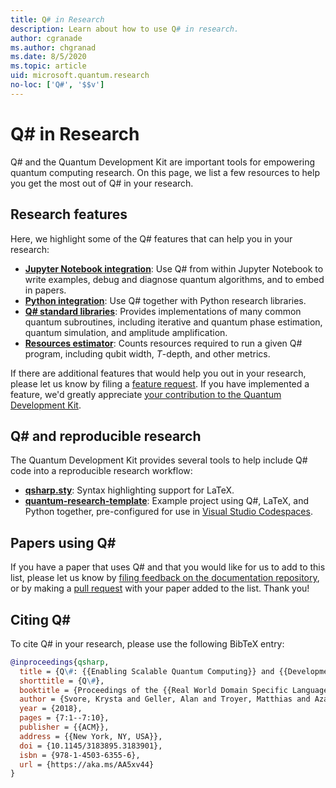 ```yaml
---
title: Q# in Research
description: Learn about how to use Q# in research.
author: cgranade
ms.author: chgranad
ms.date: 8/5/2020
ms.topic: article
uid: microsoft.quantum.research
no-loc: ['Q#', '$$v']
---
```


# Q# in Research

Q# and the Quantum Development Kit are important tools for empowering quantum computing research.
On this page, we list a few resources to help you get the most out of Q# in your research.

## Research features

Here, we highlight some of the Q# features that can help you in your research:

- [**Jupyter Notebook integration**](xref:microsoft.quantum.install.jupyter): Use Q# from within Jupyter Notebook to write examples, debug and diagnose quantum algorithms, and to embed in papers.
- [**Python integration**](xref:microsoft.quantum.install.python): Use Q# together with Python research libraries.
- [**Q# standard libraries**](xref:microsoft.quantum.libraries.standard.intro): Provides implementations of many common quantum subroutines, including iterative and quantum phase estimation, quantum simulation, and amplitude amplification.
- [**Resources estimator**](xref:microsoft.quantum.machines.resources-estimator): Counts resources required to run a given Q# program, including qubit width, $T$-depth, and other metrics.

If there are additional features that would help you out in your research, please let us know by filing a [feature request](https://github.com/microsoft/QuantumLibraries/issues/new?assignees=&labels=enhancement&template=feature_request.md&title=).
If you have implemented a feature, we'd greatly appreciate [your contribution to the Quantum Development Kit](xref:microsoft.quantum.contributing.code).

## Q# and reproducible research

The Quantum Development Kit provides several tools to help include Q# code into a reproducible research workflow:

- [**qsharp.sty**](https://github.com/msr-quarc/qsharp.sty): Syntax highlighting support for LaTeX.
- [**quantum-research-template**](https://github.com/cgranade/quantum-research-template): Example project using Q#, LaTeX, and Python together, pre-configured for use in [Visual Studio Codespaces](https://visualstudio.microsoft.com/services/visual-studio-codespaces/).

## Papers using Q\#

<!-- TODO: populate this list -->

If you have a paper that uses Q# and that you would like for us to add to this list, please let us know by [filing feedback on the documentation repository](https://github.com/MicrosoftDocs/quantum-docs-pr/issues), or by making a [pull request](https://github.com/MicrosoftDocs/quantum-docs-pr/pulls) with your paper added to the list.
Thank you!

## Citing Q\#

To cite Q# in your research, please use the following BibTeX entry:

```bibtex
@inproceedings{qsharp,
  title = {Q\#: {{Enabling Scalable Quantum Computing}} and {{Development}} with a {{High}}-Level {{DSL}}},
  shorttitle = {Q\#},
  booktitle = {Proceedings of the {{Real World Domain Specific Languages Workshop}} 2018},
  author = {Svore, Krysta and Geller, Alan and Troyer, Matthias and Azariah, John and Granade, Christopher and Heim, Bettina and Kliuchnikov, Vadym and Mykhailova, Mariia and Paz, Andres and Roetteler, Martin},
  year = {2018},
  pages = {7:1--7:10},
  publisher = {{ACM}},
  address = {{New York, NY, USA}},
  doi = {10.1145/3183895.3183901},
  isbn = {978-1-4503-6355-6},
  url = {https://aka.ms/AA5xv44}
}
```
